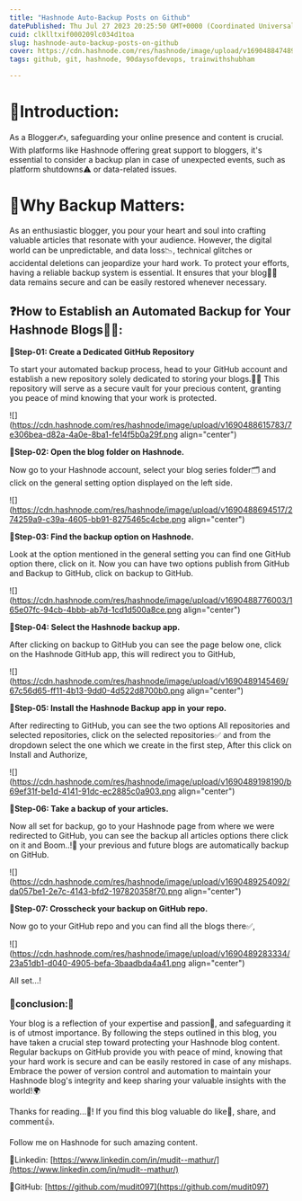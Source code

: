 ```yaml
---
title: "Hashnode Auto-Backup Posts on Github"
datePublished: Thu Jul 27 2023 20:25:50 GMT+0000 (Coordinated Universal Time)
cuid: clklltxif000209lc034d1toa
slug: hashnode-auto-backup-posts-on-github
cover: https://cdn.hashnode.com/res/hashnode/image/upload/v1690488474896/d01676f4-2e34-47d9-93f9-73889c3b3842.jpeg
tags: github, git, hashnode, 90daysofdevops, trainwithshubham

---
```


# **📌Introduction:**

As a Blogger✍️, safeguarding your online presence and content is crucial. With platforms like Hashnode offering great support to bloggers, it's essential to consider a backup plan in case of unexpected events, such as platform shutdowns⚠️ or data-related issues.

# 🧐Why Backup Matters:

As an enthusiastic blogger, you pour your heart and soul into crafting valuable articles that resonate with your audience. However, the digital world can be unpredictable, and data loss📉, technical glitches or accidental deletions can jeopardize your hard work. To protect your efforts, having a reliable backup system is essential. It ensures that your blog👨‍💻 data remains secure and can be easily restored whenever necessary.

## ❓How to Establish an Automated Backup for Your Hashnode Blogs👨‍💻:

**🔴Step-01: Create a Dedicated GitHub Repository**

To start your automated backup process, head to your GitHub account and establish a new repository solely dedicated to storing your blogs.👨‍💻 This repository will serve as a secure vault for your precious content, granting you peace of mind knowing that your work is protected.

![](https://cdn.hashnode.com/res/hashnode/image/upload/v1690488615783/7e306bea-d82a-4a0e-8ba1-fe14f5b0a29f.png align="center")

**🔴Step-02: Open the blog folder on Hashnode.**

Now go to your Hashnode account, select your blog series folder🗂️ and click on the general setting option displayed on the left side.

![](https://cdn.hashnode.com/res/hashnode/image/upload/v1690488694517/274259a9-c39a-4605-bb91-8275465c4cbe.png align="center")

**🔴Step-03: Find the backup option on Hashnode.**

Look at the option mentioned in the general setting you can find one GitHub option there, click on it. Now you can have two options publish from GitHub and Backup to GitHub, click on backup to GitHub.

![](https://cdn.hashnode.com/res/hashnode/image/upload/v1690488776003/165e07fc-94cb-4bbb-ab7d-1cd1d500a8ce.png align="center")

**🔴Step-04: Select the Hashnode backup app.**

After clicking on backup to GitHub you can see the page below one, click on the Hashnode GitHub app, this will redirect you to GitHub,

![](https://cdn.hashnode.com/res/hashnode/image/upload/v1690489145469/67c56d65-ff11-4b13-9dd0-4d522d8700b0.png align="center")

**🔴Step-05: Install the Hashnode Backup app in your repo.**

After redirecting to GitHub, you can see the two options All repositories and selected repositories, click on the selected repositories✅ and from the dropdown select the one which we create in the first step, After this click on Install and Authorize,

![](https://cdn.hashnode.com/res/hashnode/image/upload/v1690489198190/b69ef31f-be1d-4141-91dc-ec2885c0a903.png align="center")

**🔴Step-06: Take a backup of your articles.**

Now all set for backup, go to your Hashnode page from where we were redirected to GitHub, you can see the backup all articles options there click on it and Boom..!🎉 your previous and future blogs are automatically backup on GitHub.

![](https://cdn.hashnode.com/res/hashnode/image/upload/v1690489254092/da057be1-2e7c-4143-bfd2-197820358f70.png align="center")

**🔴Step-07: Crosscheck your backup on GitHub repo.**

Now go to your GitHub repo and you can find all the blogs there✅,

![](https://cdn.hashnode.com/res/hashnode/image/upload/v1690489283334/23a51db1-d040-4905-befa-3baadbda4a41.png align="center")

All set...!

### **🔅conclusion:🔅**

Your blog is a reflection of your expertise and passion🛂, and safeguarding it is of utmost importance. By following the steps outlined in this blog, you have taken a crucial step toward protecting your Hashnode blog content. Regular backups on GitHub provide you with peace of mind, knowing that your hard work is secure and can be easily restored in case of any mishaps. Embrace the power of version control and automation to maintain your Hashnode blog's integrity and keep sharing your valuable insights with the world!🌍

Thanks for reading...👏! If you find this blog valuable do like🩷, share, and comment👍.

Follow me on Hashnode for such amazing content.

📌Linkedin: [https://www.linkedin.com/in/mudit--mathur/](https://www.linkedin.com/in/mudit--mathur/)

📌GitHub: [https://github.com/mudit097](https://github.com/mudit097)